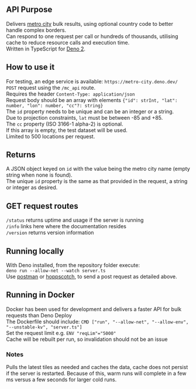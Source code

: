 ## API Purpose
Delivers [metro city](https://github.com/cafread/metrocity2024) bulk results, using optional country code to better handle complex borders.  
Can respond to one request per call or hundreds of thousands, utilising cache to reduce resource calls and execution time.  
Written in TypeScript for [Deno 2](https://deno.com/blog/v2.0).

## How to use it
For testing, an edge service is available: `https://metro-city.deno.dev/`  
`POST` request using the `/mc_api` route.  
Requires the header `Content-Type: application/json`  
Request body should be an array with elements `{"id": strInt, "lat": number, "lon": number, "cc"?: string}`  
The `id` property needs to be unique and can be an integer or a string.  
Due to projection constraints, `lat` must be between -85 and +85.  
The `cc` property (ISO 3166-1 alpha-2) is optional.  
If this array is empty, the test dataset will be used.  
Limited to 500 locations per request.

## Returns
A JSON object keyed on `id` with the value being the metro city name (empty string when none is found).  
The unique `id` property is the same as that provided in the request, a string or integer as desired.  

## GET request routes
`/status`   returns uptime and usage if the server is running  
`/info`     links here where the documentation resides  
`/version`  returns version information

## Running locally
With Deno installed, from the repository folder execute:  
`deno run --allow-net --watch server.ts`  
Use [postman](https://www.postman.com/) or [hoppscotch](https://hoppscotch.io/), to send a post request as detailed above.

## Running in Docker
Docker has been used for development and delivers a faster API for bulk requests than Deno Deploy  
The Dockerfile should include: `CMD ["run", "--allow-net", "--allow-env", "--unstable-kv", "server.ts"]`  
Set the request limit e.g. `ENV "reqLim"="5000"`  
Cache will be rebuilt per run, so invalidation should not be an issue

### Notes
Pulls the latest tiles as needed and caches the data, cache does not persist if the server is restarted. Because of this, warm runs will complete in a few ms versus a few seconds for larger cold runs.